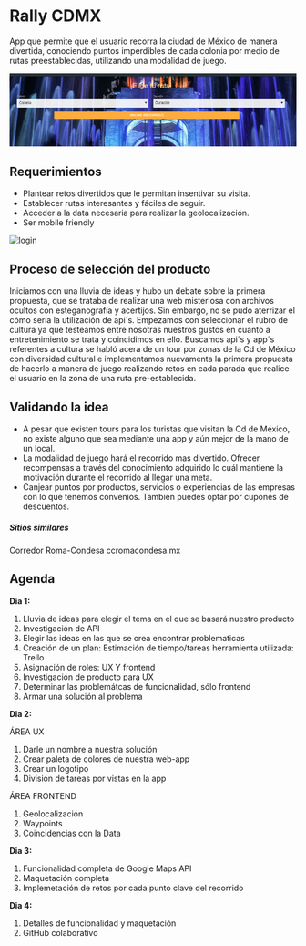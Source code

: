 # Rally CDMX

App que permite que el usuario recorra la ciudad de México  de manera divertida, conociendo puntos imperdibles de cada colonia por medio de rutas preestablecidas, utilizando una modalidad de juego.

![log](assets/images/rally-home1.png)

## Requerimientos

* Plantear retos divertidos que le permitan insentivar su visita.
* Establecer rutas interesantes y fáciles de seguir.
* Acceder a la data necesaria para realizar la geolocalización.
* Ser mobile friendly

![login](https://raw.githubusercontent.com/PaulinaVPG/rally-cdmx/master/assets/images/rally-home.png)

## Proceso de selección del producto

Iniciamos con  una lluvia de ideas y hubo un debate sobre la primera propuesta, que se trataba de  realizar una web misteriosa con archivos ocultos con esteganografía y acertijos. Sin embargo, no se pudo aterrizar el cómo sería la utilización de api´s.
Empezamos con seleccionar el rubro de cultura ya que testeamos entre nosotras nuestros gustos en cuanto a entretenimiento se trata y coincidimos en ello.
Buscamos api´s y app´s referentes a cultura se habló acera de un tour por zonas de la Cd de México con diversidad cultural e implementamos nuevamenta la primera propuesta de hacerlo a manera de juego realizando retos en cada parada que realice el usuario en la zona de una ruta pre-establecida.  

## Validando la idea

* A pesar que existen tours para los turistas que visitan la Cd de México, no existe alguno que sea mediante una app y aún mejor de la mano de un local.
* La modalidad de juego hará el recorrido mas divertido.
Ofrecer recompensas a través del conocimiento adquirido lo cuál mantiene la motivación durante el recorrido al llegar una meta.
* Canjear puntos por productos, servicios o experiencias de las empresas con lo que tenemos convenios. También puedes optar por cupones de descuentos.


##### Sitios similares
Corredor Roma-Condesa ccromacondesa.mx

## Agenda

**Dia 1:**
1. Lluvia de ideas para elegir el tema en el que se basará nuestro producto
2. Investigación de API
3. Elegir las ideas en las que se crea encontrar problematicas
4. Creación de un plan: Estimación de tiempo/tareas herramienta utilizada: Trello
5. Asignación de roles: UX Y frontend
6. Investigación de producto para UX
7. Determinar las problemátcas de funcionalidad, sólo frontend
8. Armar una solución al problema

**Dia 2:**

ÁREA UX
1. Darle un nombre a nuestra solución
2. Crear paleta de colores de nuestra web-app
3. Crear un logotipo
4. División de tareas por vistas en la app

ÁREA FRONTEND
1. Geolocalización
2. Waypoints
3. Coincidencias con la Data

**Dia 3:**
1. Funcionalidad completa de Google Maps API
2. Maquetación completa
3. Implemetación de retos por cada punto clave del recorrido

**Dia 4:**
1. Detalles de funcionalidad y maquetación
2. GitHub colaborativo

